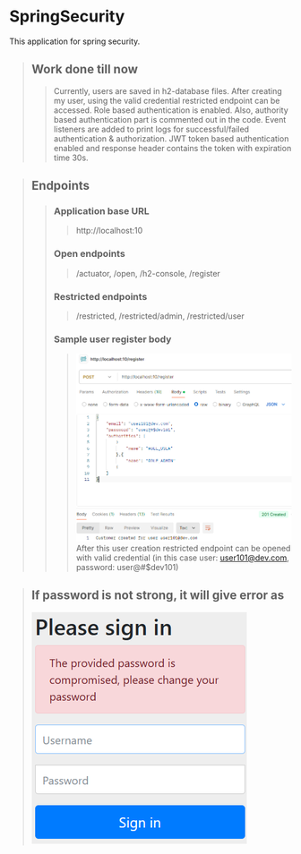 # SpringSecurity

This application for spring security.

> ## Work done till now
> > Currently, users are saved in h2-database files. After creating my user, using the valid credential restricted endpoint can be accessed. Role based authentication is enabled. Also, authority based authentication part is commented out in the code. Event listeners are added to print logs for successful/failed authentication & authorization. JWT token based authentication enabled and response header contains the token with expiration time 30s. 

> ## Endpoints
> > ### Application base URL
> > > http://localhost:10
> > ### Open endpoints
> > > /actuator, /open, /h2-console, /register
> > ### Restricted endpoints
> > > /restricted, /restricted/admin, /restricted/user
> > ### Sample user register body 
> > > ![img_1.png](img_1.png)
> > >  After this user creation restricted endpoint can be opened with valid credential (in this case user: user101@dev.com, password: user@#$dev101)

> ## If password is not strong, it will give error as 
> ![img.png](img.png)